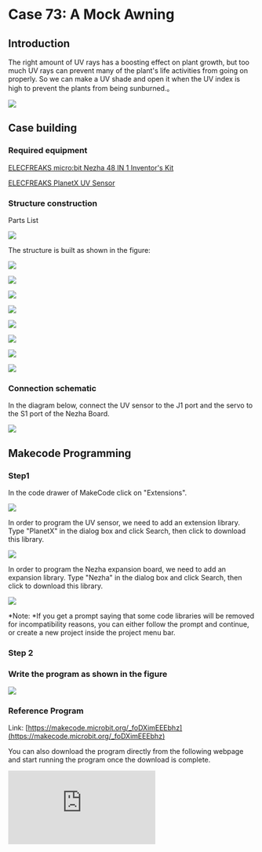 # Case 73: A Mock Awning

## Introduction

The right amount of UV rays has a boosting effect on plant growth, but too much UV rays can prevent many of the plant's life activities from going on properly. So we can make a UV shade and open it when the UV index is high to prevent the plants from being sunburned.。

![](./images/neza-inventor-s-kit-case-73-01.png)

## Case building

### Required equipment

[ELECFREAKS micro:bit Nezha 48 IN 1 Inventor's Kit ](https://shop.elecfreaks.com/products/elecfreaks-micro-bit-nezha-48-in-1-inventors-kit-without-micro-bit-board)

[ELECFREAKS PlanetX UV Sensor](https://shop.elecfreaks.com/products/elecfreaks-planetx-uv-sensor?_pos=1&_sid=4a987bec7&_ss=r)


### Structure construction

Parts List

![](./images/neza-inventor-s-kit-case-73-02.png)

The structure is built as shown in the figure:

![](./images/neza-inventor-s-kit-step-73-01.png)

![](./images/neza-inventor-s-kit-step-73-02.png)

![](./images/neza-inventor-s-kit-step-73-03.png)

![](./images/neza-inventor-s-kit-step-73-04.png)

![](./images/neza-inventor-s-kit-step-73-05.png)

![](./images/neza-inventor-s-kit-step-73-06.png)

![](./images/neza-inventor-s-kit-step-73-07.png)

![](./images/neza-inventor-s-kit-step-73-08.png)


### Connection schematic

In the diagram below, connect the UV sensor to the J1 port and the servo to the S1 port of the Nezha Board.

![](./images/neza-inventor-s-kit-case-73-03.png)


## Makecode Programming

### Step1
In the code drawer of MakeCode click on "Extensions".

![](./images/neza-inventor-s-kit-case-37-04.png)

In order to program the UV sensor, we need to add an extension library. Type "PlanetX" in the dialog box and click Search, then click to download this library.

![](./images/neza-inventor-s-kit-case-37-05.png)

In order to program the Nezha expansion board, we need to add an expansion library. Type "Nezha" in the dialog box and click Search, then click to download this library.

![](./images/neza-inventor-s-kit-case-37-06.png)

*Note: *If you get a prompt saying that some code libraries will be removed for incompatibility reasons, you can either follow the prompt and continue, or create a new project inside the project menu bar.

### Step 2

### Write the program as shown in the figure

![](./images/neza-inventor-s-kit-case-73-06.png)

### Reference Program

Link: [https://makecode.microbit.org/_foDXimEEEbhz](https://makecode.microbit.org/_foDXimEEEbhz)

You can also download the program directly from the following webpage and start running the program once the download is complete.

<div
    style={{
        position: 'relative',
        paddingBottom: '60%',
        overflow: 'hidden',
    }}
>
    <iframe
        src="https://makecode.microbit.org/_foDXimEEEbhz"
        frameborder="0"
        sandbox="allow-popups allow-forms allow-scripts allow-same-origin"
        style={{
            position: 'absolute',
            width: '100%',
            height: '100%',
        }}
    />
</div>



### Results
The UV sensor is used to detect the current ambient UV index, and the shade is opened when the UV index is too high.

![](./images/neza-inventor-s-kit-case-73.gif)
